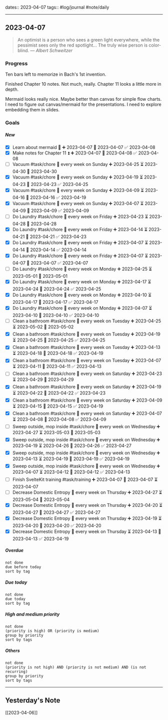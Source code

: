 dates:: 2023-04-07
tags:: #log/journal #note/daily 

---
## 2023-04-07

> An optimist is a person who sees a green light everywhere, while the pessimist sees only the red spotlight... The truly wise person is color-blind.
> — <cite>Albert Schweitzer</cite>

### Progress

Ten bars left to memorize in Bach's 1st invention.

Finished Chapter 10 notes. Not much, really. Chapter 11 looks a little more in depth.

Mermaid looks really nice. Maybe better than canvas for simple flow charts. I need to figure out canvas/mermaid for the presentations. I need to explore embedding them in slides.


### Goals 

##### New

- [x] Learn about mermaid 🔼 ➕ 2023-04-07 🛫 2023-04-07 ✅ 2023-04-08
- [x] Make notes for Chapter 11 ⏫ ➕ 2023-04-07 🛫 2023-04-08 ✅ 2023-04-08
- [ ] Vacuum #task/chore 🔁 every week on Sunday ➕ 2023-04-25 ⏳ 2023-04-30 📅 2023-04-30
- [x] Vacuum #task/chore 🔁 every week on Sunday ➕ 2023-04-19 ⏳ 2023-04-23 📅 2023-04-23 ✅ 2023-04-25
- [x] Vacuum #task/chore 🔁 every week on Sunday ➕ 2023-04-09 ⏳ 2023-04-16 📅 2023-04-16 ✅ 2023-04-19
- [x] Vacuum #task/chore 🔁 every week on Sunday ➕ 2023-04-07 ⏳ 2023-04-09 📅 2023-04-09 ✅ 2023-04-09
- [ ] Do Laundry #task/chore 🔁 every week on Friday ➕ 2023-04-23 ⏳ 2023-04-28 📅 2023-04-28
- [x] Do Laundry #task/chore 🔁 every week on Friday ➕ 2023-04-14 ⏳ 2023-04-21 📅 2023-04-21 ✅ 2023-04-23
- [x] Do Laundry #task/chore 🔁 every week on Friday ➕ 2023-04-07 ⏳ 2023-04-14 📅 2023-04-14 ✅ 2023-04-14
- [x] Do Laundry #task/chore 🔁 every week on Friday ➕ 2023-04-07 ⏳ 2023-04-07 📅 2023-04-07 ✅ 2023-04-07
- [ ] Do Laundry #task/chore 🔁 every week on Monday ➕ 2023-04-25 ⏳ 2023-05-01 📅 2023-05-01
- [x] Do Laundry #task/chore 🔁 every week on Monday ➕ 2023-04-17 ⏳ 2023-04-24 📅 2023-04-24 ✅ 2023-04-25
- [x] Do Laundry #task/chore 🔁 every week on Monday ➕ 2023-04-10 ⏳ 2023-04-17 📅 2023-04-17 ✅ 2023-04-17
- [x] Do Laundry #task/chore 🔁 every week on Monday ➕ 2023-04-07 ⏳ 2023-04-10 📅 2023-04-10 ✅ 2023-04-10
- [ ] Clean a bathroom #task/chore 🔁 every week on Tuesday ➕ 2023-04-25 ⏳ 2023-05-02 📅 2023-05-02
- [x] Clean a bathroom #task/chore 🔁 every week on Tuesday ➕ 2023-04-19 ⏳ 2023-04-25 📅 2023-04-25 ✅ 2023-04-25
- [x] Clean a bathroom #task/chore 🔁 every week on Tuesday ➕ 2023-04-13 ⏳ 2023-04-18 📅 2023-04-18 ✅ 2023-04-19
- [x] Clean a bathroom #task/chore 🔁 every week on Tuesday ➕ 2023-04-07 ⏳ 2023-04-11 📅 2023-04-11 ✅ 2023-04-13
- [ ] Clean a bathroom #task/chore 🔁 every week on Saturday ➕ 2023-04-23 ⏳ 2023-04-29 📅 2023-04-29
- [x] Clean a bathroom #task/chore 🔁 every week on Saturday ➕ 2023-04-19 ⏳ 2023-04-22 📅 2023-04-22 ✅ 2023-04-23
- [x] Clean a bathroom #task/chore 🔁 every week on Saturday ➕ 2023-04-09 ⏳ 2023-04-15 📅 2023-04-15 ✅ 2023-04-19
- [x] Clean a bathroom #task/chore 🔁 every week on Saturday ➕ 2023-04-07 ⏳ 2023-04-08 📅 2023-04-08 ✅ 2023-04-09
- [ ] Sweep outside, mop inside #task/chore 🔁 every week on Wednesday ➕ 2023-04-27 ⏳ 2023-05-03 📅 2023-05-03
- [x] Sweep outside, mop inside #task/chore 🔁 every week on Wednesday ➕ 2023-04-19 ⏳ 2023-04-26 📅 2023-04-26 ✅ 2023-04-27
- [x] Sweep outside, mop inside #task/chore 🔁 every week on Wednesday ➕ 2023-04-13 ⏳ 2023-04-19 📅 2023-04-19 ✅ 2023-04-19
- [x] Sweep outside, mop inside #task/chore 🔁 every week on Wednesday ➕ 2023-04-07 ⏳ 2023-04-12 📅 2023-04-12 ✅ 2023-04-13
- [ ] Finish SvelteKit training #task/training ➕ 2023-04-07 🛫 2023-04-07 ⏳ 2023-04-07
- [ ] Decrease Domestic Entropy 🔁 every week on Thursday ➕ 2023-04-27 ⏳ 2023-05-04 📅 2023-05-04
- [x] Decrease Domestic Entropy 🔁 every week on Thursday ➕ 2023-04-20 ⏳ 2023-04-27 📅 2023-04-27 ✅ 2023-04-27
- [x] Decrease Domestic Entropy 🔁 every week on Thursday ➕ 2023-04-19 ⏳ 2023-04-20 📅 2023-04-20 ✅ 2023-04-20
- [x] Decrease Domestic Entropy 🔁 every week on Thursday ⏳ 2023-04-13 📅 2023-04-13 ✅ 2023-04-19

##### Overdue

```tasks
not done
due before today
sort by tag
```


##### Due today

```tasks
not done
due today
sort by tag
```

##### High and medium priority

```tasks
not done
(priority is high) OR (priority is medium)
group by priority
sort by tags
```

##### Others


```tasks
not done
(priority is not high) AND (priority is not medium) AND (is not recurring)
group by priority
sort by tags
```


---
## Yesterday's Note

[[2023-04-06]]


